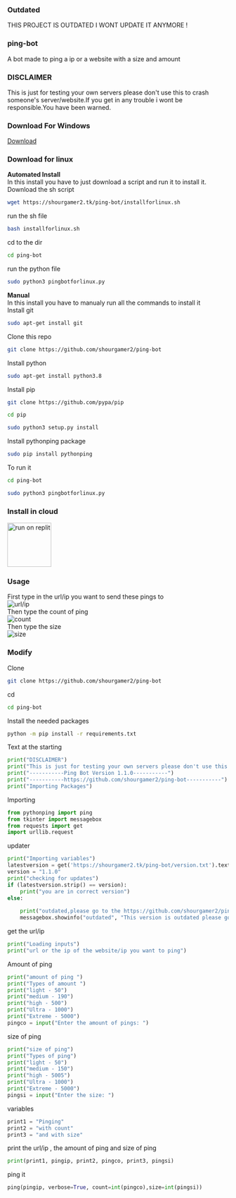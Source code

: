 ### Outdated
THIS PROJECT IS OUTDATED I WONT UPDATE IT ANYMORE !
### ping-bot
A bot made to ping a ip or a website with a size and amount 
### DISCLAIMER
This is just for testing your own servers please don't use this to crash someone's server/website.If you get in any trouble i wont be responsible.You have been warned.
### Download For Windows
[Download](https://github.com/shourgamer2/ping-bot/releases/download/1.1.0/pingbot.exe)
### Download for linux
**Automated Install** <br>
In this install you have to just download a script and run it to install it. <br>
Download the sh script
```sh
wget https://shourgamer2.tk/ping-bot/installforlinux.sh
```
run the sh file
```sh
bash installforlinux.sh
```
cd to the dir
```sh
cd ping-bot
```
run the python file
```sh
sudo python3 pingbotforlinux.py
```
**Manual** <br>
In this install you have to manualy run all the commands to install it <br>
Install git
```sh
sudo apt-get install git
```
Clone this repo
```sh
git clone https://github.com/shourgamer2/ping-bot
```
Install python
```sh
sudo apt-get install python3.8
```
Install pip
```sh
git clone https://github.com/pypa/pip
```
```sh
cd pip
```
```sh
sudo python3 setup.py install
```
Install pythonping package
```sh
sudo pip install pythonping
```
To run it
```sh
cd ping-bot
```
```sh
sudo python3 pingbotforlinux.py
```
### Install in cloud 

[<img alt="run on replit" width="100px" src="https://repl.it/badge/github/shourgamer2/ping-bot" />](https://repl.it/github/shourgamer2/ping-bot)


### Usage
First type in the url/ip you want to send these pings to <br>
![url/ip](https://user-images.githubusercontent.com/90188229/166086079-3421e164-ca22-4027-975a-5df58185956f.png) <br>
Then type the count of ping <br>
![count](https://user-images.githubusercontent.com/90188229/166086144-273ae724-7ea3-40b2-8ba9-04802849cf81.png) <br>
Then type the size <br>
![size](https://user-images.githubusercontent.com/90188229/166086200-82c6bb8b-dfe0-4db2-8877-bf4114e2adfe.png)
### Modify
Clone
```sh
git clone https://github.com/shourgamer2/ping-bot
```
cd
```sh
cd ping-bot
```
Install the needed packages
```sh
python -m pip install -r requirements.txt
```
Text at the starting 
```python
print("DISCLAIMER")
print("This is just for testing your own servers please don't use this to crash someone's server/website.If you get in any trouble i wont be responsible.You have been warned ")
print("-----------Ping Bot Version 1.1.0-----------")
print("-----------https://github.com/shourgamer2/ping-bot-----------")
print("Importing Packages")
```
Importing
```python
from pythonping import ping
from tkinter import messagebox
from requests import get
import urllib.request
```
updater
```python
print("Importing variables")
latestversion = get('https://shourgamer2.tk/ping-bot/version.txt').text
version = "1.1.0"
print("checking for updates")
if (latestversion.strip() == version):
    print("you are in correct version")
else:
  
    print("outdated,please go to the https://github.com/shourgamer2/ping-bot to update it  ")
    messagebox.showinfo("outdated", "This version is outdated please go to https://github.com/shourgamer2/ping-bot to update")
```
get the url/ip
```python
print("Loading inputs")
print("url or the ip of the website/ip you want to ping")
```
Amount of ping 
```python
print("amount of ping ")
print("Types of amount ")
print("light - 50")
print("medium - 190")
print("high - 500")
print("Ultra - 1000")
print("Extreme - 5000")
pingco = input("Enter the amount of pings: ")
```
size of ping
```python
print("size of ping")
print("Types of ping")
print("light - 50")
print("medium - 150")
print("high - 5005")
print("Ultra - 1000")
print("Extreme - 5000")
pingsi = input("Enter the size: ")
```
variables
```python
print1 = "Pinging"
print2 = "with count"
print3 = "and with size"
```
print the url/ip , the amount of ping and size of ping
```python
print(print1, pingip, print2, pingco, print3, pingsi)
```
ping it
```python
ping(pingip, verbose=True, count=int(pingco),size=int(pingsi))
```

